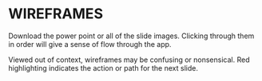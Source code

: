 # WIREFRAMES

Download the power point or all of the slide images. Clicking through them in order will give a sense of flow through the app.

Viewed out of context, wireframes may be confusing or nonsensical. Red highlighting indicates the action or path for the next slide.
